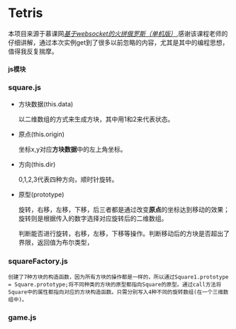 # Tetris

本项目来源于慕课网[*基于websocket的火拼俄罗斯（单机版）*](http://www.imooc.com/learn/882),感谢该课程老师的仔细讲解，通过本次实例get到了很多以前忽略的内容，尤其是其中的编程思想，值得我反复揣摩。

#### js模块

### square.js

* 方块数据(this.data)

    以二维数组的方式来生成方块，其中用1和2来代表状态。

* 原点(this.origin)

    坐标x,y对应**方块数据**中的左上角坐标。

* 方向(this.dir)

    0,1,2,3代表四种方向，顺时针旋转。

* 原型(prototype)

    旋转，右移，左移，下移，后三者都是通过改变**原点**的坐标达到移动的效果；旋转则是根据传入的数字选择对应旋转后的二维数组。

    判断能否进行旋转，右移，左移，下移等操作。判断移动后的方块是否超出了界限，返回值为布尔类型，

### squareFactory.js    

    创建了7种方块的构造函数，因为所有方块的操作都是一样的，所以通过Square1.prototype = Square.prototype;将不同种类的方块的原型都指向Square的原型。通过call方法将Square中的属性都指向对应的方块构造函数。只需分别写入4种不同的旋转数组(在一个三维数组中)。

### game.js

